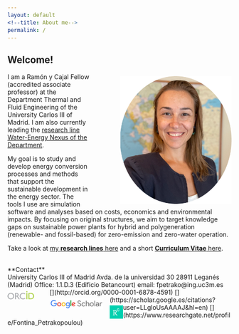 ```yaml
---
layout: default
<!--title: About me-->
permalink: /
---
```


<h2>Welcome!</h2>

<!-- ![Fontina Petrakopoulou](/files/pic2021.png){:style="float: left;margin-right: 20px;margin-top: 7px;" width="50px"} -->
<img src="/files/figs/fontina_profile2_2021.png" alt="Fontina Petrakopoulou" width="250px" style="float: right;margin-left: 70px;margin-top: 7px;margin-bottom: 5px">

I am a Ramón y Cajal Fellow (accredited associate professor) at the Department Thermal and Fluid Engineering of the University Carlos III of Madrid. I am also currently leading the <a href="http://ise.uc3m.es/research/water-energy-nexus/" target="_blank">research line Water-Energy Nexus of the Department</a>.

My goal is to study and develop energy conversion processes and methods that support the sustainable development in the energy sector. The tools I use are simulation software and analyses based on costs, economics and environmental impacts. By focusing on original structures, we aim to target knowledge gaps on sustainable power plants for hybrid and polygeneration (renewable- and fossil-based) for zero-emission and zero-water operation.

<!-- I work on the simulation and optimization of energy conversion processes using thermodynamic, economic and environmental criteria. The systems I study include, among others, renewable- and fossil-based power plants, biofuel generation processes and zero-emission energy processes (including CO2 capture). 

Come work with us and be part of a forward thinking research group. I am open to new ideas and I support innovative and attractive proposals. Contact me by e-mail with a CV and your research interests.-->

Take a look at [my **research lines** here](http://fontina-petrakopoulou.github.io/research/) and a short [**Curriculum Vitae** here](<http://fontina-petrakopoulou.github.io/files/CV_Petrakopoulou.pdf target="_blank">).

<!-- I am always looking for motivated students and researchers to come work with me and be part of a forward thinking research group. I am open to new ideas and I support innovative and attractive proposals. Contact me by e-mail with a CV and your research interests. -->


<br>
**Contact**<br>
University Carlos III of Madrid   
Avda. de la universidad 30  
28911 Leganés (Madrid)  
Office: 1.1.D.3 (Edificio Betancourt)  
email: fpetrako@ing.uc3m.es<br>
[<img src="/files/orcid-logo.png" alt="Fontina Petrakopoulou" width="60px" style="float: left;margin-right: 35px;margin-top: 6px;margin-bottom: 0px;">](http://orcid.org/0000-0001-6878-4591)
[<img src="/files/Scholar.png" alt="Fontina Petrakopoulou" width="120px" style="float: left;margin-right:15px;margin-top: 4px;margin-bottom: 0px;">](https://scholar.google.es/citations?user=LLgloUsAAAAJ&amp;hl=en)
[<img src="/files/researchgate-dss.png" alt="Fontina Petrakopoulou" width="30px" style="float: left;margin-right: 0px;margin-top: 4px;margin-bottom: 0px;">](https://www.researchgate.net/profile/Fontina_Petrakopoulou)
